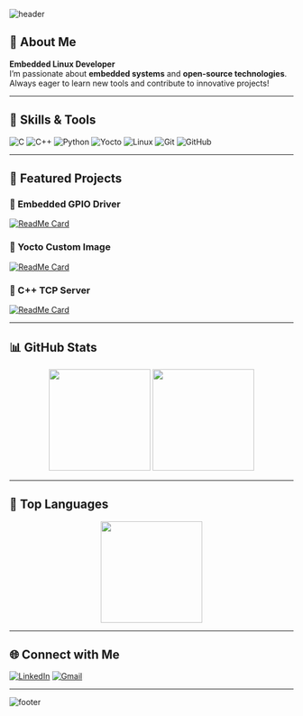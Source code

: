 <!-- Animated Header -->
![header](https://capsule-render.vercel.app/api?type=waving&color=0:00c6ff,100:0072ff&height=200&section=header&text=Abdo%20Essam%20Abozaid%20👨‍💻&fontSize=35&fontColor=ffffff&animation=fadeIn&fontAlignY=35)

## 👋 About Me
**Embedded Linux Developer**  
I’m passionate about **embedded systems** and **open-source technologies**.  
Always eager to learn new tools and contribute to innovative projects!

---

## 🧠 Skills & Tools
![C](https://img.shields.io/badge/C-00599C?style=for-the-badge&logo=c&logoColor=white)
![C++](https://img.shields.io/badge/C++-00599C?style=for-the-badge&logo=cplusplus&logoColor=white)
![Python](https://img.shields.io/badge/Python-3776AB?style=for-the-badge&logo=python&logoColor=white)
![Yocto](https://img.shields.io/badge/Yocto-3D7DB4?style=for-the-badge&logo=yocto&logoColor=white)
![Linux](https://img.shields.io/badge/Linux-FCC624?style=for-the-badge&logo=linux&logoColor=black)
![Git](https://img.shields.io/badge/Git-F05032?style=for-the-badge&logo=git&logoColor=white)
![GitHub](https://img.shields.io/badge/GitHub-181717?style=for-the-badge&logo=github&logoColor=white)

---

## 🚀 Featured Projects
### 🔹 Embedded GPIO Driver
[![ReadMe Card](https://github-readme-stats.vercel.app/api/pin/?username=AbdoRobusta&repo=gpio-driver&theme=tokyonight)](https://github.com/AbdoRobusta/gpio-driver)

### 🔹 Yocto Custom Image
[![ReadMe Card](https://github-readme-stats.vercel.app/api/pin/?username=AbdoRobusta&repo=yocto-custom-image&theme=tokyonight)](https://github.com/AbdoRobusta/yocto-custom-image)

### 🔹 C++ TCP Server
[![ReadMe Card](https://github-readme-stats.vercel.app/api/pin/?username=AbdoRobusta&repo=tcp-server&theme=tokyonight)](https://github.com/AbdoRobusta/tcp-server)

---

## 📊 GitHub Stats
<div align="center">
  <img height="180em" src="https://github-readme-stats.vercel.app/api?username=AbdoRobusta&show_icons=true&theme=tokyonight&hide_border=true" />
  <img height="180em" src="https://github-readme-streak-stats.herokuapp.com/?user=AbdoRobusta&theme=tokyonight&hide_border=true" />
</div>

---

## 🧩 Top Languages
<div align="center">
  <img height="180em" src="https://github-readme-stats.vercel.app/api/top-langs/?username=AbdoRobusta&layout=compact&theme=tokyonight&hide_border=true" />
</div>

---

## 🌐 Connect with Me
[![LinkedIn](https://img.shields.io/badge/LinkedIn-Abdo%20Essam%20Abozaid-blue?style=for-the-badge&logo=linkedin)](https://www.linkedin.com/in/abdo-essam-abozaid-441ab4244)
[![Gmail](https://img.shields.io/badge/Email-abdoessamabozaid@gmail.com-red?style=for-the-badge&logo=gmail&logoColor=white)](mailto:abdoessamabozaid@gmail.com)

---

<!-- Animated Footer -->
![footer](https://capsule-render.vercel.app/api?type=waving&color=0:0072ff,100:00c6ff&height=120&section=footer)
